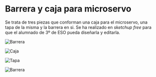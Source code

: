 # Barrera y caja para microservo
Se trata de tres piezas que conforman una caja para el microservo, una tapa de la misma y la barrera en si.
Se ha realizado en *sketchup free* para que el alumnado de 3º de ESO pueda diseñarla y editarla.

![Barrera](/jpg/barrera.jpg)

![Caja](/png/caja_servo.png)

![Tapa](/png/tapa_servo.png)

![Barrera](/png/barrera.png)
